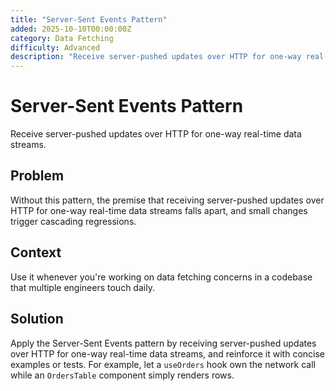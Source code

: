 ```yaml
---
title: "Server-Sent Events Pattern"
added: 2025-10-10T00:00:00Z
category: Data Fetching
difficulty: Advanced
description: "Receive server-pushed updates over HTTP for one-way real-time data streams."
---
```

# Server-Sent Events Pattern

Receive server-pushed updates over HTTP for one-way real-time data streams.

## Problem

Without this pattern, the premise that receiving server-pushed updates over HTTP for one-way real-time data streams falls apart, and small changes trigger cascading regressions.

## Context

Use it whenever you're working on data fetching concerns in a codebase that multiple engineers touch daily.

## Solution

Apply the Server-Sent Events pattern by receiving server-pushed updates over HTTP for one-way real-time data streams, and reinforce it with concise examples or tests. For example, let a `useOrders` hook own the network call while an `OrdersTable` component simply renders rows.
